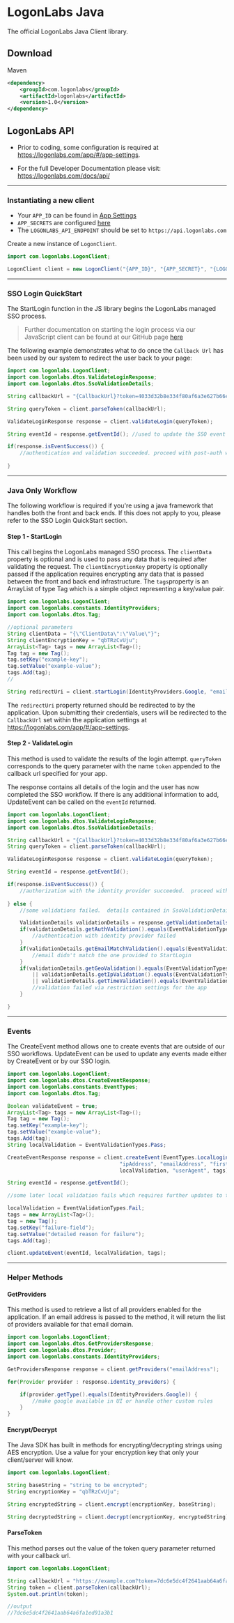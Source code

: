 # LogonLabs Java

The official LogonLabs Java Client library.

## Download

Maven
```xml
<dependency>
    <groupId>com.logonlabs</groupId>
    <artifactId>logonlabs</artifactId>
    <version>1.0</version>
</dependency>
```

## LogonLabs API


- Prior to coding, some configuration is required at https://logonlabs.com/app/#/app-settings.

- For the full Developer Documentation please visit: https://logonlabs.com/docs/api/

---
### Instantiating a new client

- Your `APP_ID` can be found in [App Settings](https://logonlabs.com/app/#/app-settings)
- `APP_SECRETS` are configured [here](https://logonlabs.com/app/#/app-secrets)
- The `LOGONLABS_API_ENDPOINT` should be set to `https://api.logonlabs.com`

Create a new instance of `LogonClient`.  

```java
import com.logonlabs.LogonClient;

LogonClient client = new LogonClient("{APP_ID}", "{APP_SECRET}", "{LOGONLABS_API_ENDPOINT}");
```
---
### SSO Login QuickStart

The StartLogin function in the JS library begins the LogonLabs managed SSO process.

>Further documentation on starting the login process via our JavaScript client can be found at our GitHub page [here](https://github.com/logonlabs/logonlabs-js)

The following example demonstrates what to do once the `Callback Url` has been used by our system to redirect the user back to your page:

```java
import com.logonlabs.LogonClient;
import com.logonlabs.dtos.ValidateLoginResponse;
import com.logonlabs.dtos.SsoValidationDetails;

String callbackUrl = "{CallbackUrl}?token=4033d32b8e334f80af6a3e627b66e640";

String queryToken = client.parseToken(callbackUrl);

ValidateLoginResponse response = client.validateLogin(queryToken);

String eventId = response.getEventId(); //used to update the SSO event later via UpdateEvent

if(response.isEventSuccess()) {
    //authentication and validation succeeded. proceed with post-auth workflows for your system
    
}

```
---
### Java Only Workflow
The following workflow is required if you're using a java framework that handles both the front and back ends.  If this does not apply to you, please refer to the SSO Login QuickStart section.
#### Step 1 - StartLogin
This call begins the LogonLabs managed SSO process.  The `clientData` property is optional and is used to pass any data that is required after validating the request.  The `clientEncryptionKey` property is optionally passed if the application requires encrypting any data that is passed between the front and back end infrastructure. The `tags`property is an ArrayList of type Tag which is a simple object representing a key/value pair.

```java
import com.logonlabs.LogonClient;
import com.logonlabs.constants.IdentityProviders;
import com.logonlabs.dtos.Tag;

//optional parameters
String clientData = "{\"ClientData\":\"Value\"}";
String clientEncryptionKey = "qbTRzCvUju";
ArrayList<Tag> tags = new ArrayList<Tag>();
Tag tag = new Tag();
tag.setKey("example-key");
tag.setValue("example-value");
tags.Add(tag);
//

String redirectUri = client.startLogin(IdentityProviders.Google, "emailAddress", clientData, clientEncryptionKey, tags);
```
The `redirectUri` property returned should be redirected to by the application.  Upon submitting their credentials, users will be redirected to the `CallbackUrl` set within the application settings at https://logonlabs.com/app/#/app-settings.
&nbsp;
#### Step 2 - ValidateLogin
This method is used to validate the results of the login attempt.  `queryToken` corresponds to the query parameter with the name `token` appended to the callback url specified for your app.

The response contains all details of the login and the user has now completed the SSO workflow.  If there is any additional information to add, UpdateEvent can be called on the `eventId` returned.
```java
import com.logonlabs.LogonClient;
import com.logonlabs.dtos.ValidateLoginResponse;
import com.logonlabs.dtos.SsoValidationDetails;

String callbackUrl = "{CallbackUrl}?token=4033d32b8e334f80af6a3e627b66e640";
String queryToken = client.parseToken(callbackUrl);

ValidateLoginResponse response = client.validateLogin(queryToken);

String eventId = response.getEventId();

if(response.isEventSuccess()) {
    //authorization with the identity provider succeeded.  proceed with your system's workflows...
    
} else {
    //some validations failed.  details contained in SsoValidationDetails object.

    ValidationDetails validationDetails = response.getValidationDetails();
    if(validationDetails.getAuthValidation().equals(EventValidationTypes.Fail)) {
        //authentication with identity provider failed
    }
    if(validationDetails.getEmailMatchValidation().equals(EventValidationTypes.Fail)) {
        //email didn't match the one provided to StartLogin
    }
    if(validationDetails.getGeoValidation().equals(EventValidationTypes.Fail) 
        || validationDetails.getIpValidation().equals(EventValidationTypes.Fail) 
        || validationDetails.getTimeValidation().equals(EventValidationTypes.Fail)) {
        //validation failed via restriction settings for the app
    }

}

```
---
### Events
The CreateEvent method allows one to create events that are outside of our SSO workflows.  UpdateEvent can be used to update any events made either by CreateEvent or by our SSO login.
```java
import com.logonlabs.LogonClient;
import com.logonlabs.dtos.CreateEventResponse;
import com.logonlabs.constants.EventTypes;
import com.logonlabs.dtos.Tag;

Boolean validateEvent = true;
ArrayList<Tag> tags = new ArrayList<Tag>();
Tag tag = new Tag();
tag.setKey("example-key");
tag.setValue("example-value");
tags.Add(tag);
String localValidation = EventValidationTypes.Pass;

CreateEventResponse response = client.createEvent(EventTypes.LocalLogin, validateEvent, 
                                    "ipAddress", "emailAddress", "firstName", "lastName", 
                                    localValidation, "userAgent", tags);

String eventId = response.getEventId();

//some later local validation fails which requires further updates to the event...

localValidation = EventValidationTypes.Fail;
tags = new ArrayList<Tag>();
tag = new Tag();
tag.setKey("failure-field");
tag.setValue("detailed reason for failure");
tags.Add(tag);

client.updateEvent(eventId, localValidation, tags);
```

---
### Helper Methods
#### GetProviders
This method is used to retrieve a list of all providers enabled for the application.
If an email address is passed to the method, it will return the list of providers available for that email domain.
```java
import com.logonlabs.LogonClient;
import com.logonlabs.dtos.GetProvidersResponse;
import com.logonlabs.dtos.Provider;
import com.logonlabs.constants.IdentityProviders;

GetProvidersResponse response = client.getProviders("emailAddress");

for(Provider provider : response.identity_providers) {

    if(provider.getType().equals(IdentityProviders.Google)) {
        //make google available in UI or handle other custom rules
    }
}
```

#### Encrypt/Decrypt
The Java SDK has built in methods for encrypting/decrypting strings using AES encryption.  Use a value for your encryption key that only your client/server will know. 
```java
import com.logonlabs.LogonClient;

String baseString = "string to be encrypted";
String encryptionKey = "qbTRzCvUju";

String encryptedString = client.encrypt(encryptionKey, baseString);

String decryptedString = client.decrypt(encryptionKey, encryptedString);
```

#### ParseToken
This method parses out the value of the token query parameter returned with your callback url.
```java
import com.logonlabs.LogonClient;

String callbackUrl = "https://example.com?token=7dc6e5dc4f2641aab64a6fa1ed91a3b1";
String token = client.parseToken(callbackUrl);
System.out.println(token);

//output
//7dc6e5dc4f2641aab64a6fa1ed91a3b1
```

